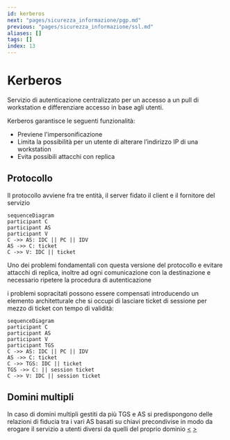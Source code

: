 ```yaml
---
id: kerberos
next: "pages/sicurezza_informazione/pgp.md"
previous: "pages/sicurezza_informazione/ssl.md"
aliases: []
tags: []
index: 13
---
```


# Kerberos

Servizio di autenticazione centralizzato per un accesso a un pull di workstation e differenziare accesso in base agli utenti.

Kerberos garantisce le seguenti funzionalità:

- Previene l'impersonificazione
- Limita la possibilità per un utente di alterare l’indirizzo IP di una workstation
- Evita possibili attacchi con replica

## Protocollo

Il protocollo avviene fra tre entità, il server fidato il client e il fornitore del servizio

```mermaid
sequenceDiagram
participant C
participant AS
participant V
C ->> AS: IDC || PC || IDV
AS ->> C: ticket
C ->> V: IDC || ticket
```

Uno dei problemi fondamentali con questa versione del protocollo e evitare attacchi di replica, inoltre ad ogni comunicazione con la destinazione e necessario ripetere la procedura di autenticazione

i problemi sopracitati possono essere compensati introducendo un elemento architetturale che si occupi di lasciare ticket di sessione per mezzo di ticket con tempo di validità:

```mermaid
sequenceDiagram
participant C
participant AS
participant V
participant TGS
C ->> AS: IDC || PC || IDV
AS ->> C: ticket
C ->> TGS: IDC || ticket
TGS ->> C: || session ticket
C ->> V: IDC || session ticket
```

## Domini multipli

In caso di domini multipli gestiti da più TGS e AS si predispongono delle relazioni di fiducia tra i vari AS  basati su chiavi precondivise in modo da erogare il servizio a utenti diversi da quelli del proprio dominio
[<](pages/sicurezza_informazione/ssl.md) [>](pages/sicurezza_informazione/pgp.md)
